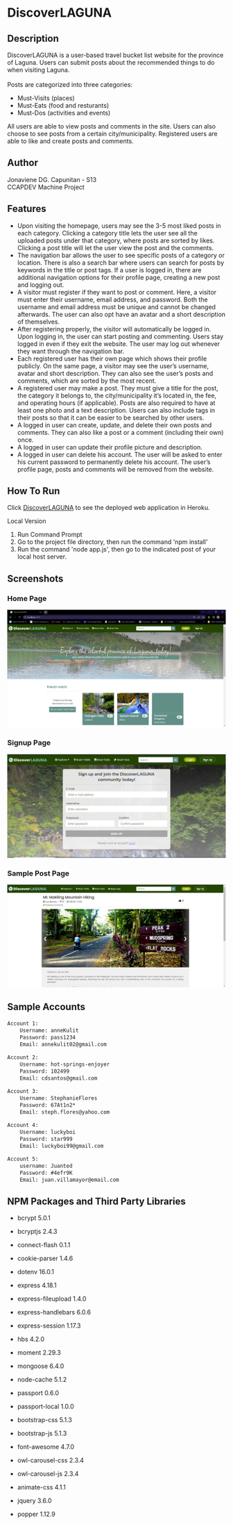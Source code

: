 # DiscoverLAGUNA

## Description
DiscoverLAGUNA is a user-based travel bucket list website for the province of Laguna. Users can submit posts about the recommended things to do when visiting Laguna.<br /> <br />
Posts are categorized into three categories:
+ Must-Visits (places)
+ Must-Eats (food and resturants)
+ Must-Dos (activities and events)

All users are able to view posts and comments in the site. Users can also choose to see posts from a certain city/municipality. Registered users are able to like and create posts and comments.

## Author
Jonaviene DG. Capunitan - S13  <br />
CCAPDEV Machine Project

## Features
+ Upon visiting the homepage, users may see the 3-5 most liked posts in each category. Clicking a category title lets the user see all the uploaded posts under that category, where posts are sorted by likes. Clicking a post title will let the user view the post and the comments.
+ The navigation bar allows the user to see specific posts of a category or location. There is also a search bar where users can search for posts by keywords in the title or post tags. If a user is logged in, there are additional navigation options for their profile page, creating a new post and logging out.
+ A visitor must register if they want to post or comment. Here, a visitor must enter their username, email address, and password. Both the username and email address must be unique and cannot be changed afterwards. The user can also opt have an avatar and a short description of themselves.
+ After registering properly, the visitor will automatically be logged in. Upon logging in, the user can start posting and commenting. Users stay logged in even if they exit the website. The user may log out whenever they want through the navigation bar.
+ Each registered user has their own page which shows their profile publicly. On the same page, a visitor may see the user’s username, avatar and short description. They can also see the user’s posts and comments, which are sorted by the most recent.
+ A registered user may make a post. They must give a title for the post, the category it belongs to, the city/municipality it’s located in, the fee, and operating hours (if applicable). Posts are also required to have at least one photo and a text description.
Users can also include tags in their posts so that it can be easier to be searched by other users.
+ A logged in user can create, update, and delete their own posts and comments. They can also like a post or a comment (including their own) once.
+ A logged in user can update their profile picture and description.
+ A logged in user can delete his account. The user will be asked to enter his current password to permanently delete his account. The user’s profile page, posts and comments will be removed from the website.

## How To Run
Click [DiscoverLAGUNA](https://discoverlaguna.herokuapp.com/) to see the deployed web application in Heroku.

Local Version
1. Run Command Prompt
2. Go to the project file directory, then run the command 'npm install'
3. Run the command 'node app.js', then go to the indicated post of your local host server.

## Screenshots
### Home Page
![Home Page](https://github.com/eneii313/ccapdev-mp-final/blob/main/discoverLAGUNA.JPG?raw=true)

### Signup Page
![Signup Page](https://github.com/eneii313/ccapdev-mp-final/blob/main/dl_signup.JPG?raw=true)

### Sample Post Page
![Sample Post Page](https://github.com/eneii313/ccapdev-mp-final/blob/main/dl_post.jpg?raw=true)

## Sample Accounts
```text
Account 1: 
	Username: anneKulit 
	Password: pass1234 
	Email: annekulit02@gmail.com
```
```text
Account 2:
	Username: hot-springs-enjoyer
	Password: 102499
	Email: cdsantos@gmail.com
```
```text
Account 3:
	Username: StephanieFlores
	Password: 67At1n2*
	Email: steph.flores@yahoo.com
```
```text
Account 4:
	Username: luckyboi
	Password: star999
	Email: luckyboi99@gmail.com
```
```text
Account 5:
	username: Juanted
	Password: #4efr9K
	Email: juan.villamayor@email.com
```

## NPM Packages and Third Party Libraries
+ bcrypt 5.0.1
+ bcryptjs 2.4.3
+ connect-flash 0.1.1
+ cookie-parser 1.4.6
+ dotenv 16.0.1
+ express 4.18.1
+ express-fileupload 1.4.0
+ express-handlebars 6.0.6
+ express-session 1.17.3
+ hbs 4.2.0
+ moment 2.29.3
+ mongoose 6.4.0
+ node-cache 5.1.2
+ passport 0.6.0
+ passport-local 1.0.0

+ bootstrap-css 5.1.3
+ bootstrap-js 5.1.3
+ font-awesome 4.7.0
+ owl-carousel-css 2.3.4
+ owl-carousel-js 2.3.4
+ animate-css 4.1.1
+ jquery 3.6.0
+ popper 1.12.9
